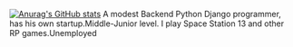 [![Anurag's GitHub stats](https://github-readme-stats.vercel.app/api?username=IamJustBread&count_private=true&show_icons=true&theme=tokyonight&include_all_commits=true)](https://github.com/anuraghazra/github-readme-stats)
A modest Backend Python Django programmer, has his own startup.Middle-Junior level. I play Space Station 13 and other RP games.Unemployed
